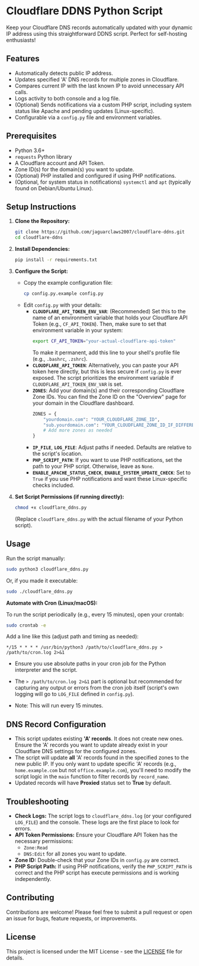 # Cloudflare DDNS Python Script

Keep your Cloudflare DNS records automatically updated with your dynamic IP address using this straightforward DDNS script. Perfect for self-hosting enthusiasts!

## Features

* Automatically detects public IP address.
* Updates specified 'A' DNS records for multiple zones in Cloudflare.
* Compares current IP with the last known IP to avoid unnecessary API calls.
* Logs activity to both console and a log file.
* (Optional) Sends notifications via a custom PHP script, including system status like Apache and pending updates (Linux-specific).
* Configurable via a `config.py` file and environment variables.

## Prerequisites

* Python 3.6+
* `requests` Python library
* A Cloudflare account and API Token.
* Zone ID(s) for the domain(s) you want to update.
* (Optional) PHP installed and configured if using PHP notifications.
* (Optional, for system status in notifications) `systemctl` and `apt` (typically found on Debian/Ubuntu Linux).

## Setup Instructions

1.  **Clone the Repository:**
    ```bash
    git clone https://github.com/jaguarclaws2007/cloudflare-ddns.git
    cd cloudflare-ddns
    ```

2.  **Install Dependencies:**
    ```bash
    pip install -r requirements.txt
    ```

3.  **Configure the Script:**
    * Copy the example configuration file:
        ```bash
        cp config.py.example config.py
        ```
    * Edit `config.py` with your details:
        * **`CLOUDFLARE_API_TOKEN_ENV_VAR`**: (Recommended) Set this to the name of an environment variable that holds your Cloudflare API Token (e.g., `CF_API_TOKEN`). Then, make sure to set that environment variable in your system:
            ```bash
            export CF_API_TOKEN="your-actual-cloudflare-api-token"
            ```
            To make it permanent, add this line to your shell's profile file (e.g., `.bashrc`, `.zshrc`).
        * **`CLOUDFLARE_API_TOKEN`**: Alternatively, you can paste your API token here directly, but this is less secure if `config.py` is ever exposed. The script prioritizes the environment variable if `CLOUDFLARE_API_TOKEN_ENV_VAR` is set.
        * **`ZONES`**: Add your domain(s) and their corresponding Cloudflare Zone IDs. You can find the Zone ID on the "Overview" page for your domain in the Cloudflare dashboard.
            ```python
            ZONES = {
                "yourdomain.com": "YOUR_CLOUDFLARE_ZONE_ID",
                "sub.yourdomain.com": "YOUR_CLOUDFLARE_ZONE_ID_IF_DIFFERENT_OR_SAME",
                # Add more zones as needed
            }
            ```
        * **`IP_FILE`**, **`LOG_FILE`**: Adjust paths if needed. Defaults are relative to the script's location.
        * **`PHP_SCRIPT_PATH`**: If you want to use PHP notifications, set the path to your PHP script. Otherwise, leave as `None`.
        * **`ENABLE_APACHE_STATUS_CHECK`**, **`ENABLE_SYSTEM_UPDATE_CHECK`**: Set to `True` if you use PHP notifications and want these Linux-specific checks included.

4.  **Set Script Permissions (if running directly):**
    ```bash
    chmod +x cloudflare_ddns.py
    ```
    (Replace `cloudflare_ddns.py` with the actual filename of your Python script).

## Usage

Run the script manually:

```bash
sudo python3 cloudflare_ddns.py
````

Or, if you made it executable:

```bash
sudo ./cloudflare_ddns.py
```

**Automate with Cron (Linux/macOS):**

To run the script periodically (e.g., every 15 minutes), open your crontab:

```bash
sudo crontab -e
```

Add a line like this (adjust path and timing as needed):

```cron
*/15 * * * * /usr/bin/python3 /path/to/cloudflare_ddns.py > /path/to/cron.log 2>&1
```

  * Ensure you use absolute paths in your cron job for the Python interpreter and the script.
  * The `> /path/to/cron.log 2>&1` part is optional but recommended for capturing any output or errors from the cron job itself (script's own logging will go to `LOG_FILE` defined in `config.py`).

  * Note: This will run every 15 minutes.

## DNS Record Configuration

  * This script updates existing **'A' records**. It does not create new ones. Ensure the 'A' records you want to update already exist in your Cloudflare DNS settings for the configured zones.
  * The script will update **all** 'A' records found in the specified zones to the new public IP. If you only want to update specific 'A' records (e.g., `home.example.com` but not `office.example.com`), you'll need to modify the script logic in the `main` function to filter records by `record_name`.
  * Updated records will have **Proxied** status set to **True** by default.

## Troubleshooting

  * **Check Logs:** The script logs to `cloudflare_ddns.log` (or your configured `LOG_FILE`) and the console. These logs are the first place to look for errors.
  * **API Token Permissions:** Ensure your Cloudflare API Token has the necessary permissions:
      * `Zone:Read`
      * `DNS:Edit` for all zones you want to update.
  * **Zone ID:** Double-check that your Zone IDs in `config.py` are correct.
  * **PHP Script Path:** If using PHP notifications, verify the `PHP_SCRIPT_PATH` is correct and the PHP script has execute permissions and is working independently.

## Contributing

Contributions are welcome\! Please feel free to submit a pull request or open an issue for bugs, feature requests, or improvements.

## License

This project is licensed under the MIT License - see the [LICENSE](https://github.com/jaguarclaws2007/cloudflare-ddns/blob/main/LICENSE) file for details.
